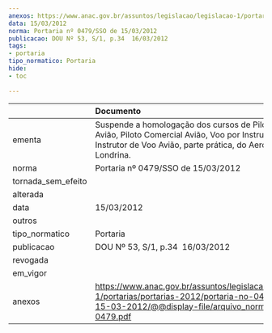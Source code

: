 ```yaml
---
anexos: https://www.anac.gov.br/assuntos/legislacao/legislacao-1/portarias/portarias-2012/portaria-no-0479-sso-de-15-03-2012/@@display-file/arquivo_norma/PA2012-0479.pdf
data: 15/03/2012
norma: Portaria nº 0479/SSO de 15/03/2012
publicacao: DOU Nº 53, S/1, p.34  16/03/2012
tags:
- portaria
tipo_normatico: Portaria
hide: 
- toc 
 
---
```


|                    | Documento                                                                                                                                                                  |
|:-------------------|:---------------------------------------------------------------------------------------------------------------------------------------------------------------------------|
| ementa             | Suspende a homologação dos cursos de Piloto Privado Avião, Piloto Comercial Avião, Voo por Instrumentos e Instrutor de Voo Avião, parte prática, do Aeroclube de Londrina. |
| norma              | Portaria nº 0479/SSO de 15/03/2012                                                                                                                                         |
| tornada_sem_efeito |                                                                                                                                                                            |
| alterada           |                                                                                                                                                                            |
| data               | 15/03/2012                                                                                                                                                                 |
| outros             |                                                                                                                                                                            |
| tipo_normatico     | Portaria                                                                                                                                                                   |
| publicacao         | DOU Nº 53, S/1, p.34  16/03/2012                                                                                                                                           |
| revogada           |                                                                                                                                                                            |
| em_vigor           |                                                                                                                                                                            |
| anexos             | https://www.anac.gov.br/assuntos/legislacao/legislacao-1/portarias/portarias-2012/portaria-no-0479-sso-de-15-03-2012/@@display-file/arquivo_norma/PA2012-0479.pdf          |